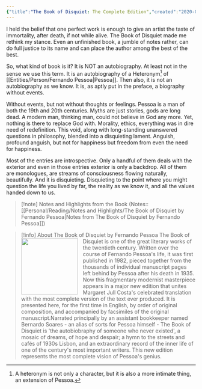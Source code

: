 ```yaml
---
{"title":"The Book of Disquiet: The Complete Edition","created":"2020-03-04T00:00:00+06:00","updated":"2023-02-09T14:15:47+06:00","read_at":["2022-06-28T00:00:00+06:00"],"read_count":1,"authors":["Fernando Pessoa"],"status":"Read","rating":5,"reviewed":true,"dg-publish":true,"dg-note-icon":3,"cover":"https://images-na.ssl-images-amazon.com/images/S/compressed.photo.goodreads.com/books/1591219012i/40881621.jpg","dg-metatags":{"og:image":"https://images-na.ssl-images-amazon.com/images/S/compressed.photo.goodreads.com/books/1591219012i/40881621.jpg"},"permalink":"/personal/reading/books/read/the-book-of-disquiet-the-complete-edition-by-fernando-pessoa/","metatags":{"og:image":"https://images-na.ssl-images-amazon.com/images/S/compressed.photo.goodreads.com/books/1591219012i/40881621.jpg"},"dgPassFrontmatter":true,"noteIcon":3}
---
```


I held the belief that one perfect work is enough to give an artist the taste of immortality, after death, if not while alive. The Book of Disquiet made me rethink my stance. Even an unfinished book, a jumble of notes rather, can do full justice to its name and can place the author among the best of the best.

So, what kind of book is it? It is NOT an autobiography. At least not in the sense we use this term. It is an autobiography of a Heteronym[^1] of [[Entities/Person/Fernando Pessoa\|Pessoa]]. Then also, it is not an autobiography as we know. It is, as aptly put in the preface, a biography without events.

Without events, but not without thoughts or feelings. Pessoa is a man of both the 19th and 20th centuries. Myths are just stories, gods are long dead. A modern man, thinking man, could not believe in God any more. Yet, nothing is there to replace God with. Morality, ethics, everything was in dire need of redefinition. This void, along with long-standing unanswered questions in philosophy, blended into a disquieting lament. Anguish, profound anguish, but not for happiness but freedom from even the need for happiness.

Most of the entries are introspective. Only a handful of them deals with the exterior and even in those entries exterior is only a backdrop. All of them are monologues, are streams of consciousness flowing naturally, beautifully. And it is disquieting. Disquieting to the point where you might question the life you lived by far, the reality as we know it, and all the values handed down to us.

> [!note] Notes and Highlights from the Book
> (Notes:: [[Personal/Reading/Notes and Highlights/The Book of Disquiet by Fernando Pessoa\|Notes from The Book of Disquiet by Fernando Pessoa]])

> [!info] About The Book of Disquiet by Fernando Pessoa
><img src="https://books.google.com/books/content?id=tpx0tAEACAAJ&printsec=frontcover&img=1&zoom=1&source=gbs_api" style="float: left; margin-right: 1em;width: 150px; height: auto;" /> The Book of Disquiet is one of the great literary works of the twentieth century. Written over the course of Fernando Pessoa's life, it was first published in 1982, pieced together from the thousands of individual manuscript pages left behind by Pessoa after his death in 1935. Now this fragmentary modernist masterpiece appears in a major new edition that unites Margaret Jull Costa's celebrated translation with the most complete version of the text ever produced. It is presented here, for the first time in English, by order of original composition, and accompanied by facsimiles of the original manuscript.Narrated principally by an assistant bookkeeper named Bernardo Soares - an alias of sorts for Pessoa himself - The Book of Disquiet is 'the autobiobraphy of someone who never existed', a mosaic of dreams, of hope and despair; a hymn to the streets and cafés of 1930s Lisbon, and an extraordinary record of the inner life of one of the century's most important writers. This new edition represents the most complete vision of Pessoa's genius.

[^1]: A heteronym is not only a character, but it is also a more intimate thing, an extension of Pessoa.